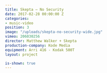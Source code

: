 ```yaml
---
title: Skepta — No Security
date: 2017-02-28 00:00:00 Z
categories:
- music-video
position: 3
image: "/uploads/skepta-no-security-wide.jpg"
vimeo: 206030256
director: Matthew Walker + Skepta
production-company: Kode Media
equipment: Arri 416 - Kodak 500T
layout: project

is-shown: true
---
```


